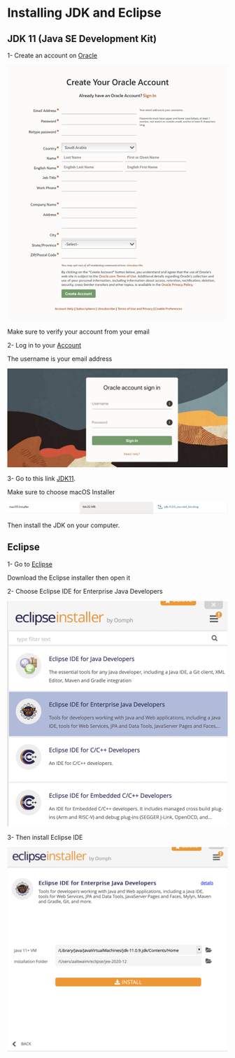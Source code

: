 # Installing JDK and Eclipse

## JDK 11 (Java SE Development Kit)

1- Create an account on [Oracle](https://profile.oracle.com/myprofile/account/create-account.jspx)

![](oracleSignUp.png)

Make sure to verify your account from your email

2- Log in to your [Account](https://login.oracle.com/mysso/signon.jsp)

The username is your email address

![](logIn.png)

3- Go to this link [JDK11](https://www.oracle.com/sa/java/technologies/javase-jdk11-downloads.html).

Make sure to choose macOS Installer

![](jdk.png)

Then install the JDK on your computer.


## Eclipse

1- Go to [Eclipse](https://www.eclipse.org/downloads/download.php?file=/oomph/epp/2020-12/R/eclipse-inst-jre-mac64.dmg)

Download the Eclipse installer then open it

2- Choose Eclipse IDE for Enterprise Java Developers

![](eclipseIDE.png)

3- Then install Eclipse IDE

![](eclipseIDE2.png)




